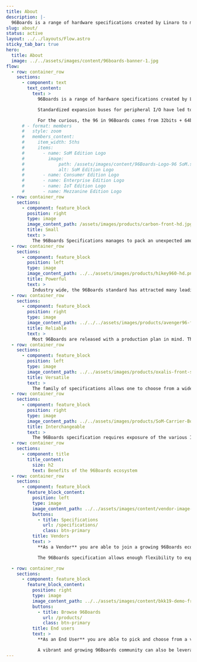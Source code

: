 ```yaml
---
title: About
description: |-
  96Boards is a range of hardware specifications created by Linaro to make the latest ARM-based processors available to developers at a reasonable cost.
slug: about/
status: active
layout: ../../layouts/Flow.astro
sticky_tab_bar: true
hero:
  title: About
  image: ../../assets/images/content/96boards-banner-1.jpg
flow:
  - row: container_row
    sections:
      - component: text
        text_content:
          text: >
            96Boards is a range of hardware specifications created by Linaro to make the latest ARM-based processors available to developers at a reasonable cost. The specifications are open and define a standard board layout for SoC-agnostic (processor independent) development platforms that can be used by software application, hardware device, kernel and other system software developers. Boards produced to the 96Boards specifications are suitable for rapid prototyping, hobbyist projects or incorporation into new systems for a wide range of applications including desktop and laptop computing, the digital home, digital signage, point of sale (POS), high-end audio, robotics and drones, artificial intelligence, virtual reality, IoT and industrial control.

            Standardized expansion buses for peripheral I/O have led to a wide range of compatible add-on mezzanine boards that will work across a variety of 96Boards products. Users have access to a wide range of boards with different features at various price points. In addition, some SoC vendors have announced long term availability of the SoC to encourage their use in products with long life cycles.

            For the curious, the 96 in 96Boards comes from 32bits + 64bits.
      # - format: members
      #   style: zoom
      #   members_content:
      #     item_width: 5ths
      #     items:
      #       - name: SoM Edition Logo
      #         image:
      #             path: /assets/images/content/96Boards-Logo-96 SoM.svg
      #             alt: SoM Edition Logo
      #       - name: Consumer Edition Logo
      #       - name: Enterprise Edition Logo
      #       - name: IoT Edition Logo
      #       - name: Mezzanine Edition Logo
  - row: container_row
    sections:
      - component: feature_block
        position: right
        type: image
        image_content_path: /assets/images/products/carbon-front-hd.jpg
        title: Small
        text: >
          The 96Boards Specifications manages to pack an unexpected amount of components and features onto a small form-factor. This small size offers developers and makers a wide range of prototyping options when bringing a project or product to life.
  - row: container_row
    sections:
      - component: feature_block
        position: left
        type: image
        image_content_path: ../../assets/images/products/hikey960-hd.png
        title: Powerful
        text: >
          Industry wide, the 96Boards standard has attracted many leading chip makers and board manufacturers. Most SoCs which are made available for development on 96Boards are also found in currently shipping mainstream products. You will always find new and exciting features on every 96Boards.
  - row: container_row
    sections:
      - component: feature_block
        position: right
        type: image
        image_content_path: ../../../assets/images/products/avenger96-front-sd.png
        title: Reliable
        text: >
          Most 96Boards are released with a production plan in mind. The chips used on 96Boards are an ideal option for product development. Most chip makers who choose 96Boards will guarantee the availability of their chips over the long term. This allows for interruption-free development of a project and/or product. The availability of your 96Boards SoC (and/or SoM equivalent) will allow you to, much more easily, bring your product to market. End users can develop and test prototypes on a 96Boards device, then purchase the SoC in large quantities to use in a final product.
  - row: container_row
    sections:
      - component: feature_block
        position: left
        type: image
        image_content_path: ../../assets/images/products/oxalis-front-sd.jpg
        title: Versatile
        text: >
          The family of specifications allows one to choose from a wide range of functionality in a variety of form-factors, catering to different market segments and price points. The availability of compatible add-ons through the mezzanine ecosystem allows product designers to enhance the functionality of the board to cater to their specific application.
  - row: container_row
    sections:
      - component: feature_block
        position: right
        type: image
        image_content_path: ../../assets/images/products/SoM-Carrier-Board-with-Module-min.jpg
        title: Interchangeable
        text: >
          The 96Boards specification requires exposure of the various I/O interfaces on the SoCs through standard expansion connectors (High and Low speed). This allows any product designed on one board to be fairly portable to other boards in the same family.
  - row: container_row
    sections:
      - component: title
        title_content:
          size: h2
          text: Benefits of the 96Boards ecosystem
  - row: container_row
    sections:
      - component: feature_block
        feature_block_content:
          position: left
          type: image
          image_content_path: ../../assets/images/content/vendor-image-1.jpg
          buttons:
            - title: Specifications
              url: /specifications/
              class: btn-primary
          title: Vendors
          text: >
            **As a Vendor** you are able to join a growing 96Boards ecosystem while minimizing your engineering efforts to design a new board. This market comes with an established community of end users who are interested in low-cost prototyping platforms for their next product idea or just to tinker with.

            The 96Boards specification allows enough flexibility to expose differentiating features of a SoC outside of the mandatory feature set. The board can be an enabler for new design wins and custom board design consultancy eventually leading to volume orders for the SoC.

  - row: container_row
    sections:
      - component: feature_block
        feature_block_content:
          position: right
          type: image
          image_content_path: ../../assets/images/content/bkk19-demo-friday.jpg
          buttons:
            - title: Browse 96Boards
              url: /products/
              class: btn-primary
          title: End users
          text: >
            **As an End User** you are able to pick and choose from a variety of boards featuring different SoCs in a range of form factors and a common set of core features. The family of 96Boards specifications allows you to pick the form-factor that best suits your usecase and price point. To protect your investment while developing products on 96Boards, it is important to know, many of our SoC vendors intend to make their parts available for the long-term.

            A vibrant and growing 96Boards community can also be leveraged when getting up to speed on current software and core functionality for all our boards.
---
```

